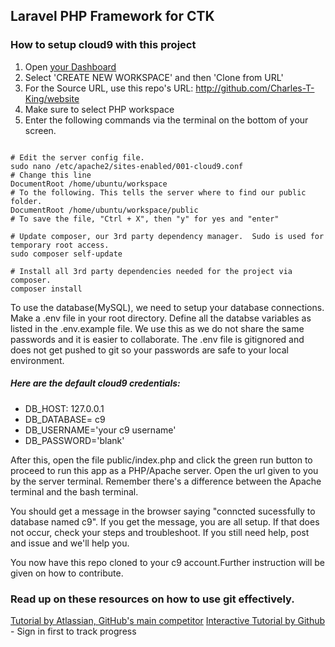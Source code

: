 ## Laravel PHP Framework for CTK

### How to setup cloud9 with this project
1. Open [your Dashboard](https://c9.io/dashboard.html)
2. Select 'CREATE NEW WORKSPACE' and then 'Clone from URL'
3. For the Source URL, use this repo's URL: http://github.com/Charles-T-King/website
4. Make sure to select PHP workspace
5. Enter the following commands via the terminal on the bottom of your screen.


``` shell

# Edit the server config file.
sudo nano /etc/apache2/sites-enabled/001-cloud9.conf
# Change this line
DocumentRoot /home/ubuntu/workspace
# To the following. This tells the server where to find our public folder.
DocumentRoot /home/ubuntu/workspace/public
# To save the file, "Ctrl + X", then "y" for yes and "enter"

# Update composer, our 3rd party dependency manager.  Sudo is used for temporary root access.
sudo composer self-update

# Install all 3rd party dependencies needed for the project via composer. 
composer install
```

To use the database(MySQL), we need to setup your database connections. Make a .env file in your root directory.
Define all the databse variables as listed in the .env.example file.  We use this as we do not share the same passwords and it is easier to collaborate.  The .env file is gitignored and does not get pushed to git so your passwords are safe to your local environment.

##### Here are the default cloud9 credentials:
* DB_HOST: 127.0.0.1
* DB_DATABASE= c9
* DB_USERNAME='your c9 username'
* DB_PASSWORD='blank'

After this, open the file public/index.php and click the green run button to proceed to run this app as a PHP/Apache server.  Open the url given to you by the server terminal. Remember there's a difference between the Apache terminal and the bash terminal.

You should get a message in the browser saying "conncted sucessfully to database named c9".  If you get the message, you are all setup.  If that does not occur, check your steps and troubleshoot. If you still need help, post and issue and we'll help you.

You now have this repo cloned to your c9 account.Further instruction will be given on how to contribute.

### Read up on these resources on how to use git effectively.

[Tutorial by Atlassian, GitHub's main competitor](https://www.atlassian.com/git/tutorials/)
[Interactive Tutorial by Github](https://try.github.io/levels/1/challenges/1) - Sign in first to track progress
